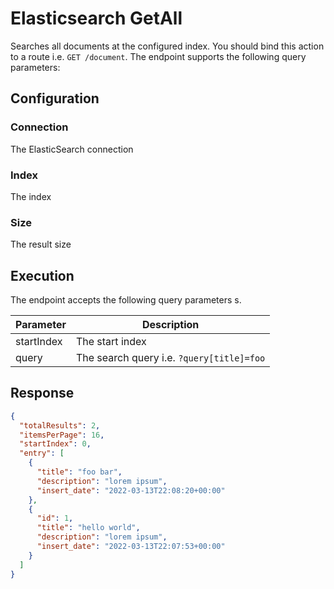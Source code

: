 
# Elasticsearch GetAll

Searches all documents at the configured index. You should bind this action to a route i.e. `GET /document`. The
endpoint supports the following query parameters:

## Configuration

### Connection

The ElasticSearch connection

### Index

The index

### Size

The result size

## Execution

The endpoint accepts the following query parameters s.

| Parameter   | Description                               |
|-------------|-------------------------------------------|
| startIndex  | The start index                           |
| query       | The search query i.e. `?query[title]=foo` |

## Response

```json
{
  "totalResults": 2,
  "itemsPerPage": 16,
  "startIndex": 0,
  "entry": [
    {
      "title": "foo bar",
      "description": "lorem ipsum",
      "insert_date": "2022-03-13T22:08:20+00:00"
    },
    {
      "id": 1,
      "title": "hello world",
      "description": "lorem ipsum",
      "insert_date": "2022-03-13T22:07:53+00:00"
    }
  ]
}
```


